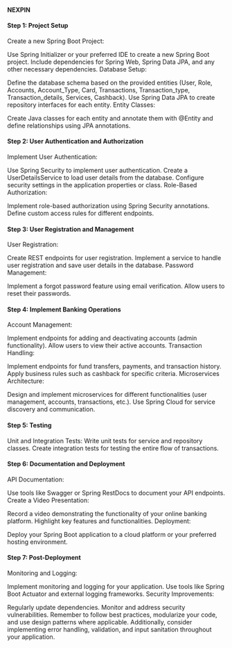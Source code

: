 #### NEXPIN

#### Step 1: Project Setup
Create a new Spring Boot Project:

Use Spring Initializer or your preferred IDE to create a new Spring Boot project.
Include dependencies for Spring Web, Spring Data JPA, and any other necessary dependencies.
Database Setup:

Define the database schema based on the provided entities (User, Role, Accounts, Account_Type, Card, Transactions, Transaction_type, Transaction_details, Services, Cashback).
Use Spring Data JPA to create repository interfaces for each entity.
Entity Classes:

Create Java classes for each entity and annotate them with @Entity and define relationships using JPA annotations.
#### Step 2: User Authentication and Authorization
Implement User Authentication:

Use Spring Security to implement user authentication.
Create a UserDetailsService to load user details from the database.
Configure security settings in the application properties or class.
Role-Based Authorization:

Implement role-based authorization using Spring Security annotations.
Define custom access rules for different endpoints.
#### Step 3: User Registration and Management
User Registration:

Create REST endpoints for user registration.
Implement a service to handle user registration and save user details in the database.
Password Management:

Implement a forgot password feature using email verification.
Allow users to reset their passwords.
#### Step 4: Implement Banking Operations
Account Management:

Implement endpoints for adding and deactivating accounts (admin functionality).
Allow users to view their active accounts.
Transaction Handling:

Implement endpoints for fund transfers, payments, and transaction history.
Apply business rules such as cashback for specific criteria.
Microservices Architecture:

Design and implement microservices for different functionalities (user management, accounts, transactions, etc.).
Use Spring Cloud for service discovery and communication.
#### Step 5: Testing
Unit and Integration Tests:
Write unit tests for service and repository classes.
Create integration tests for testing the entire flow of transactions.
#### Step 6: Documentation and Deployment
API Documentation:

Use tools like Swagger or Spring RestDocs to document your API endpoints.
Create a Video Presentation:

Record a video demonstrating the functionality of your online banking platform.
Highlight key features and functionalities.
Deployment:

Deploy your Spring Boot application to a cloud platform or your preferred hosting environment.
#### Step 7: Post-Deployment
Monitoring and Logging:

Implement monitoring and logging for your application.
Use tools like Spring Boot Actuator and external logging frameworks.
Security Improvements:

Regularly update dependencies.
Monitor and address security vulnerabilities.
Remember to follow best practices, modularize your code, and use design patterns where applicable. Additionally, consider implementing error handling, validation, and input sanitation throughout your application.






